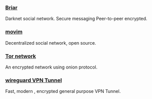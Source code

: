 ### [Briar](https://briarproject.org/.)

Darknet social network. Secure messaging Peer-to-peer encrypted.


### [movim](https://github.com/movim/movim)

Decentralized social network, open source.


### [Tor network](https://www.torproject.org/)

An encrypted  network using onion protocol.


### [wireguard VPN Tunnel](https://www.wireguard.com/)
Fast, modern , encrypted  general purpose VPN Tunnel.

